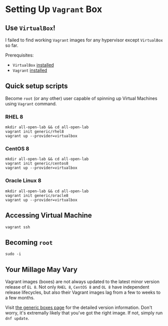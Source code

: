 # Setting Up `Vagrant` Box

## Use `VirtualBox`!

I failed to find working `Vagrant` images for any hypervisor except `VirtualBox` so far.

Prerequisites:

* `VirtualBox` [installed](https://www.virtualbox.org/wiki/Downloads)
* `Vagrant` [installed](https://www.vagrantup.com/downloads.html)

## Quick setup scripts

Become `root` (or any other) user capable of spinning up Virtual Machines using `Vagrant` command.

### RHEL 8

```console
mkdir all-open-lab && cd all-open-lab
vagrant init generic/rhel8
vagrant up --provider=virtualbox
```

### CentOS 8

```console
mkdir all-open-lab && cd all-open-lab
vagrant init generic/centos8
vagrant up --provider=virtualbox
```

### Oracle Linux 8

```console
mkdir all-open-lab && cd all-open-lab
vagrant init generic/oracle8
vagrant up --provider=virtualbox
```
## Accessing Virtual Machine

```console
vagrant ssh
```

## Becoming `root`

```console
sudo -i
```

## Your Millage May Vary

Vagrant images (boxes) are not always updated to the latest minor version release of `EL 8`. Not only `RHEL 8`, `CentOS 8` and `OL 8` have independent release lifecycles, but also their Vagrant images lag from a few to weeks to a few months.

Visit [the generic boxes page](https://app.vagrantup.com/generic) for the detailed version information. Don't worry, it's extremally likely that you've got the right image. If not, simply run `dnf update`.


